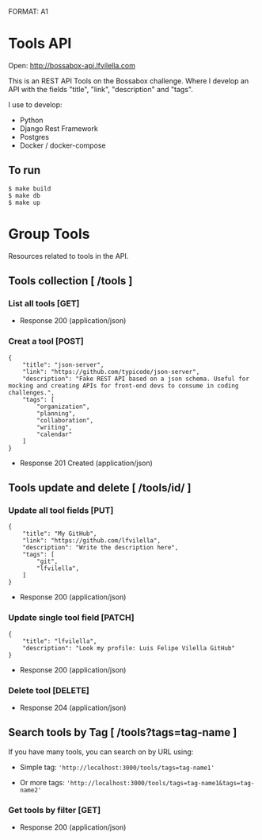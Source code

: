 FORMAT: A1

# Tools API

Open: http://bossabox-api.lfvilella.com

This is an REST API Tools on the Bossabox challenge. Where I develop an API with the fields "title", "link", "description" and "tags".

I use to develop:
- Python
- Django Rest Framework
- Postgres
- Docker / docker-compose

## To run
```
$ make build
$ make db
$ make up
```

# Group Tools

Resources related to tools in the API.

## Tools collection [ /tools ]

### List all tools [GET]
- Response 200 (application/json)


### Creat a tool [POST]
```
{
    "title": "json-server",
    "link": "https://github.com/typicode/json-server",
    "description": "Fake REST API based on a json schema. Useful for mocking and creating APIs for front-end devs to consume in coding challenges.",
    "tags": [
        "organization",
        "planning",
        "collaboration",
        "writing",
        "calendar"
    ]
}
```
- Response 201 Created (application/json)

## Tools update and delete [ /tools/id/ ]

### Update all tool fields [PUT]
```
{
    "title": "My GitHub",
    "link": "https://github.com/lfvilella",
    "description": "Write the description here",
    "tags": [
        "git",
        "lfvilella",
    ]
}
```
- Response 200 (application/json)


### Update single tool field [PATCH]
```
{
    "title": "lfvilella",
    "description": "Look my profile: Luis Felipe Vilella GitHub"
}
```
- Response 200 (application/json)

### Delete tool [DELETE]
- Response 204 (application/json)

## Search tools by Tag [ /tools?tags=tag-name ]
If you have many tools, you can search on by URL using:

* Simple tag: ``` 'http://localhost:3000/tools/tags=tag-name1' ```

* Or more tags: ``` 'http://localhost:3000/tools/tags=tag-name1&tags=tag-name2' ```


### Get tools by filter [GET]
- Response 200 (application/json)
